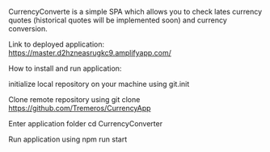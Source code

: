 CurrencyConverte is a simple SPA which allows you to check lates currency quotes (historical quotes will be implemented soon) and currency conversion.


Link to deployed application: https://master.d2hzneasrugkc9.amplifyapp.com/



How to install and run application:

initialize local repository on your machine using git.init

Clone remote repository using git clone https://github.com/Tremeros/CurrencyApp

Enter application folder cd CurrencyConverter

Run application using npm run start
